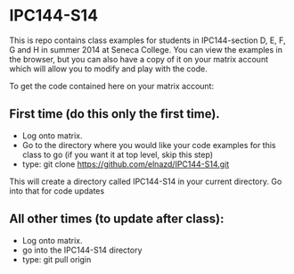 IPC144-S14
==========

This is repo contains class examples for students in IPC144-section D, E, F, G and H in summer 2014 at Seneca College.  You can view the examples in the browser, but you can also have a copy of it on your matrix account which will allow you to modify and play with the code.

To get the code contained here on your matrix account:

First time (do this only the first time).  
----------------------------------------

* Log onto matrix.
* Go to the directory where you would like your code examples for this class to go (if you want it at top level, skip this step)
* type: git clone https://github.com/elnazd/IPC144-S14.git

This will create a directory called IPC144-S14 in your current directory.  Go into that for code updates

All other times (to update after class):
----------------

* Log onto matrix.
* go into the IPC144-S14 directory
* type: git pull origin

